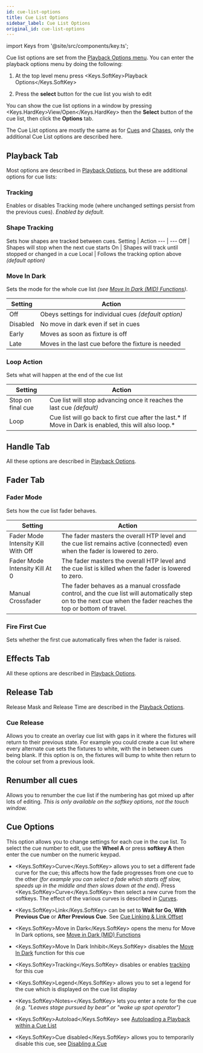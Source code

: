 ```yaml
---
id: cue-list-options
title: Cue List Options
sidebar_label: Cue List Options
original_id: cue-list-options
---
```


import Keys from '@site/src/components/key.ts';

Cue list options are set from the [Playback Options menu](../cues/playback-options.md). You can enter
the playback options menu by doing the following:

1. At the top level menu press <Keys.SoftKey>Playback Options</Keys.SoftKey>

2. Press the **select** button for the cue list you wish to edit

You can show the cue list options in a window by pressing <Keys.HardKey>View/Open</Keys.HardKey>
then the **Select** button of the cue list, then click the **Options** tab.

The Cue List options are mostly the same as for [Cues](../cues/playback-options.md) and [Chases](../chases/chase-options.md), only
the additional Cue List options are described here.

## Playback Tab

Most options are described in [Playback Options](../cues/playback-options.md), but these
are additional options for cue lists:

### Tracking
Enables or disables Tracking mode (where unchanged
settings persist from the previous cues). *Enabled by default.*

### Shape Tracking
Sets how shapes are tracked between cues.
Setting | Action
--- | ---
Off | Shapes will stop when the next cue starts
On | Shapes will track until stopped or changed in a cue
Local | Follows the tracking option above *(default option)*

### Move In Dark
Sets the mode for the whole cue list *(see [Move In Dark (MID) Functions](cue-list-playback.md#move-in-dark-mid-functions))*.

Setting | Action
--- | ---
Off | Obeys settings for individual cues *(default option)*
Disabled | No move in dark even if set in cues
Early | Moves as soon as fixture is off
Late | Moves in the last cue before the fixture is needed

### Loop Action
Sets what will happen at the end of the cue list

Setting | Action
--- | ---
Stop on final cue | Cue list will stop advancing once it reaches the last cue *(default)*
Loop | Cue list will go back to first cue after the last.* If Move in Dark is enabled, this will also loop.*

## Handle Tab

All these options are described in [Playback Options](../cues/playback-options.md#handle-tab).

## Fader Tab

### Fader Mode
Sets how the cue list fader behaves.

Setting | Action
--- | ---
Fader Mode Intensity Kill With Off | The fader masters the overall HTP level and the cue list remains active (connected) even when the fader is lowered to zero.
Fader Mode Intensity Kill At 0 | The fader masters the overall HTP level and the cue list is killed when the fader is lowered to zero.
Manual Crossfader | The fader behaves as a manual crossfade control, and the cue list will automatically step on to the next cue when the fader reaches the top or bottom of travel.

### Fire First Cue
Sets whether the first cue automatically fires when
the fader is raised.

## Effects Tab

All these options are described in [Playback Options](../cues/playback-options.md#effects-tab).

## Release Tab

Release Mask and Release Time are described in the [Playback Options](../cues/playback-options.md#release-tab).

### Cue Release
Allows you to create an overlay cue list with gaps in
it where the fixtures will return to their previous state. For example
you could create a cue list where every alternate cue sets the fixtures
to white, with the in between cues being blank. If this option is on,
the fixtures will bump to white then return to the colour set from a
previous look.

## Renumber all cues

Allows you to renumber the cue list if the numbering has got mixed up
after lots of editing. *This is only available on the softkey options,
not the touch window.*

## Cue Options

This option allows you to change settings for each cue in the cue list.
To select the cue number to edit, use the **Wheel A** or press
**softkey A** then enter the cue number on the numeric keypad.

-   <Keys.SoftKey>Curve</Keys.SoftKey> allows you to set a different fade curve for the cue; this
    affects how the fade progresses from one cue to the other *(for
    example you can select a fade which starts off slow, speeds up in
    the middle and then slows down at the end)*. Press <Keys.SoftKey>Curve</Keys.SoftKey> then
    select a new curve from the softkeys. The effect of the various
    curves is described in [Curves](../system-settings/curves.md).

-   <Keys.SoftKey>Link</Keys.SoftKey> can be set to **Wait for Go**, **With Previous Cue** or **After
    Previous Cue**. See [Cue Linking & Link Offset](cue-list-timing.md#cue-linking--link-offset)

-   <Keys.SoftKey>Move in Dark</Keys.SoftKey> opens the menu for Move In Dark options, see
    [Move in Dark (MID) Functions](cue-list-playback.md#move-in-dark-mid-functions)

-   <Keys.SoftKey>Move In Dark Inhibit</Keys.SoftKey> disables the
    [Move In Dark](cue-list-playback.md#move-in-dark-mid-functions) function for this
    cue

-   <Keys.SoftKey>Tracking</Keys.SoftKey> disables or enables [tracking](cue-list-playback.md#tracking) for this cue

-   <Keys.SoftKey>Legend</Keys.SoftKey> allows you to set a legend for the cue which is displayed
    on the cue list display

-   <Keys.SoftKey>Notes=</Keys.SoftKey> lets you enter a note for the cue *(e.g. "Leaves stage pursued
    by bear" or "wake up spot operator")*

-   <Keys.SoftKey>Autoload</Keys.SoftKey> see [Autoloading a Playback within a Cue List](creating-a-cue-list.md#autoloading-a-playback-within-a-cue-list)

-   <Keys.SoftKey>Cue disabled</Keys.SoftKey> allows you to temporarily disable this cue, see
    [Disabling a Cue](editing-cue-lists.md#disabling-a-cue)